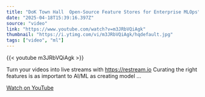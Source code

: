 ```yaml
---
title: "DoK Town Hall  Open-Source Feature Stores for Enterprise MLOps"
date: "2025-04-18T15:39:16.397Z"
source: "video"
link: "https://www.youtube.com/watch?v=m3JRbVQiAgk"
thumbnail: "https://i.ytimg.com/vi/m3JRbVQiAgk/hqdefault.jpg"
tags: ["video", "ml"]
---
```


{{< youtube m3JRbVQiAgk >}}

Turn your videos into live streams with https://restream.io Curating the right features is as important to AI/ML as creating model ...

[Watch on YouTube](https://www.youtube.com/watch?v=m3JRbVQiAgk)
